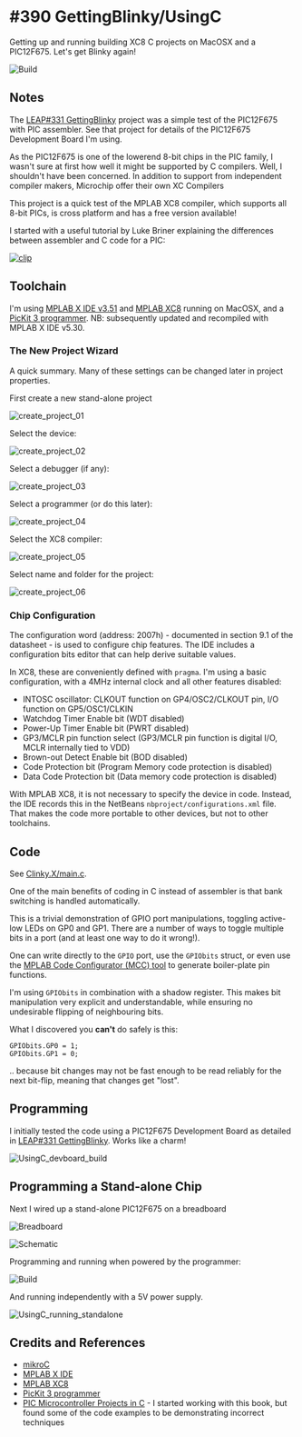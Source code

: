 # #390 GettingBlinky/UsingC

Getting up and running building XC8 C projects on MacOSX and a PIC12F675. Let's get Blinky again!

![Build](./assets/UsingC_build.jpg?raw=true)

## Notes

The [LEAP#331 GettingBlinky](../) project was a simple test of the PIC12F675 with PIC assembler.
See that project for details of the PIC12F675 Development Board I'm using.

As the PIC12F675 is one of the lowerend 8-bit chips in the PIC family, I wasn't sure at first how
well it might be supported by C compilers. Well, I shouldn't have been concerned. In addition
to support from independent compiler makers, Microchip offer their own XC Compilers

This project is a quick test of the MPLAB XC8 compiler, which supports all 8-bit PICs,
is cross platform and has a free version available!

I started with a useful tutorial by Luke Briner explaining the differences between assembler and C code for a PIC:

[![clip](https://img.youtube.com/vi/myLBDtfnyRM/0.jpg)](https://www.youtube.com/watch?v=myLBDtfnyRM)

## Toolchain

I'm using [MPLAB X IDE v3.51](http://www.microchip.com/mplab/mplab-x-ide)
and [MPLAB XC8](http://www.microchip.com/mplab/compilers) running on MacOSX,
and a [PicKit 3 programmer](https://www.aliexpress.com/item/pickit-3-Programming-emulator-PIC-microcontroller-minimum-system-board-development-board-universal-programmer-seat/1734894366.html).
NB: subsequently updated and recompiled with MPLAB X IDE v5.30.

### The New Project Wizard

A quick summary. Many of these settings can be changed later in project properties.

First create a new stand-alone project

![create_project_01](./assets/create_project_01.png?raw=true)

Select the device:

![create_project_02](./assets/create_project_02.png?raw=true)

Select a debugger (if any):

![create_project_03](./assets/create_project_03.png?raw=true)

Select a programmer (or do this later):

![create_project_04](./assets/create_project_04.png?raw=true)

Select the XC8 compiler:

![create_project_05](./assets/create_project_05.png?raw=true)

Select name and folder for the project:

![create_project_06](./assets/create_project_06.png?raw=true)


### Chip Configuration

The configuration word (address: 2007h) - documented in section 9.1 of the datasheet - is used to configure chip features.
The IDE includes a configuration bits editor that can help derive suitable values.

In XC8, these are conveniently defined with `pragma`.
I'm using a basic configuration, with a 4MHz internal clock and all other features disabled:

* INTOSC oscillator: CLKOUT function on GP4/OSC2/CLKOUT pin, I/O function on GP5/OSC1/CLKIN
* Watchdog Timer Enable bit (WDT disabled)
* Power-Up Timer Enable bit (PWRT disabled)
* GP3/MCLR pin function select (GP3/MCLR pin function is digital I/O, MCLR internally tied to VDD)
* Brown-out Detect Enable bit (BOD disabled)
* Code Protection bit (Program Memory code protection is disabled)
* Data Code Protection bit (Data memory code protection is disabled)

With MPLAB XC8, it is not necessary to specify the device in code.
Instead, the IDE records this in the NetBeans `nbproject/configurations.xml` file.
That makes the code more portable to other devices, but not to other toolchains.

## Code

See [Clinky.X/main.c](./Clinky.X/main.c).

One of the main benefits of coding in C instead of assembler is that bank switching is handled automatically.

This is a trivial demonstration of GPIO port manipulations, toggling active-low LEDs on GP0 and GP1.
There are a number of ways to toggle multiple bits in a port (and at least one way to do it wrong!).

One can write directly to the `GPIO` port, use the `GPIObits` struct,
or even use the [MPLAB Code Configurator (MCC) tool](http://microchipdeveloper.com/mcc:mccgpio) to generate boiler-plate
pin functions.

I'm using `GPIObits` in combination with a shadow register. This makes bit manipulation very explicit and understandable,
while ensuring no undesirable flipping of neighbouring bits.

What I discovered you **can't** do safely is this:

    GPIObits.GP0 = 1;
    GPIObits.GP1 = 0;

.. because bit changes may not be fast enough to be read reliably for the next bit-flip, meaning that changes get "lost".


## Programming

I initially tested the code using a PIC12F675 Development Board as detailed in
[LEAP#331 GettingBlinky](../). Works like a charm!

![UsingC_devboard_build](./assets/UsingC_devboard_build.jpg?raw=true)

## Programming a Stand-alone Chip

Next I wired up a stand-alone PIC12F675 on a breadboard

![Breadboard](./assets/UsingC_bb.jpg?raw=true)

![Schematic](./assets/UsingC_schematic.jpg?raw=true)

Programming and running when powered by the programmer:

![Build](./assets/UsingC_build.jpg?raw=true)

And running independently with a 5V power supply.

![UsingC_running_standalone](./assets/UsingC_running_standalone.jpg?raw=true)

## Credits and References

* [mikroC](https://www.mikroe.com/mikroc-pic)
* [MPLAB X IDE](http://www.microchip.com/mplab/mplab-x-ide)
* [MPLAB XC8](http://www.microchip.com/mplab/compilers)
* [PicKit 3 programmer](https://www.aliexpress.com/item/pickit-3-Programming-emulator-PIC-microcontroller-minimum-system-board-development-board-universal-programmer-seat/1734894366.html)
* [PIC Microcontroller Projects in C](https://www.goodreads.com/book/show/21910497-pic-microcontroller-projects-in-c) - I started working with this book, but found some of the code examples to be demonstrating incorrect techniques
